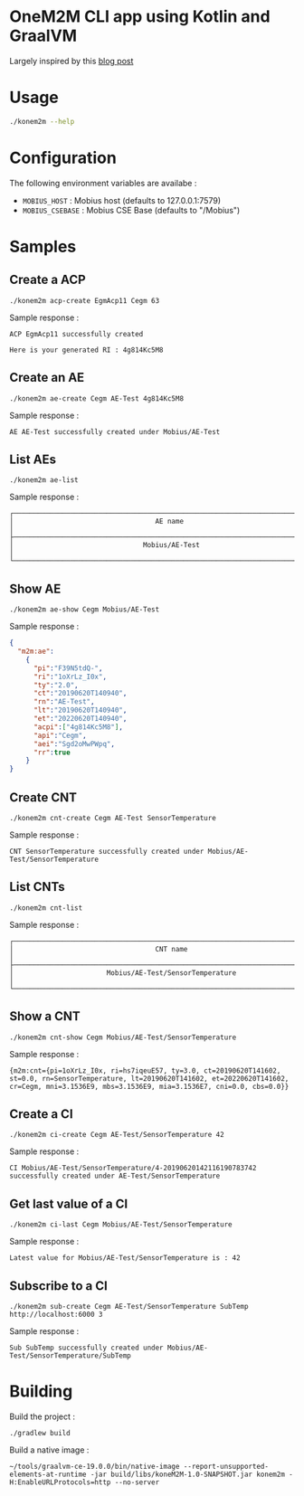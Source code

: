 # OneM2M CLI app using Kotlin and GraalVM

Largely inspired by this [blog post](https://dev.to/viniciusccarvalho/building-a-native-cli-with-kotlin-and-graalvm-55ee)

# Usage

```bash
./konem2m --help
```

# Configuration

The following environment variables are availabe :

* `MOBIUS_HOST` : Mobius host (defaults to 127.0.0.1:7579)
* `MOBIUS_CSEBASE` : Mobius CSE Base (defaults to "/Mobius")

# Samples

## Create a ACP

```
./konem2m acp-create EgmAcp11 Cegm 63
```

Sample response :

```
ACP EgmAcp11 successfully created

Here is your generated RI : 4g814Kc5M8
```

## Create an AE

```
./konem2m ae-create Cegm AE-Test 4g814Kc5M8
```

Sample response :

```
AE AE-Test successfully created under Mobius/AE-Test
```

## List AEs

```
./konem2m ae-list
```

Sample response :

```
┌──────────────────────────────────────────────────────────────────────────────┐
│                                   AE name                                    │
├──────────────────────────────────────────────────────────────────────────────┤
│                                Mobius/AE-Test                                │
└──────────────────────────────────────────────────────────────────────────────┘
```

## Show AE

```
./konem2m ae-show Cegm Mobius/AE-Test
```

Sample response :

```json
{
  "m2m:ae":
    {
      "pi":"F39N5tdQ-", 
      "ri":"1oXrLz_I0x", 
      "ty":"2.0", 
      "ct":"20190620T140940", 
      "rn":"AE-Test", 
      "lt":"20190620T140940", 
      "et":"20220620T140940", 
      "acpi":["4g814Kc5M8"], 
      "api":"Cegm", 
      "aei":"Sgd2oMwPWpq", 
      "rr":true
    }
}
```

## Create CNT

```
./konem2m cnt-create Cegm AE-Test SensorTemperature
```

Sample response :

```
CNT SensorTemperature successfully created under Mobius/AE-Test/SensorTemperature
```

## List CNTs

```
./konem2m cnt-list
```

Sample response :

```
┌──────────────────────────────────────────────────────────────────────────────┐
│                                   CNT name                                   │
├──────────────────────────────────────────────────────────────────────────────┤
│                       Mobius/AE-Test/SensorTemperature                       │
└──────────────────────────────────────────────────────────────────────────────┘
```

## Show a CNT

```
./konem2m cnt-show Cegm Mobius/AE-Test/SensorTemperature
```

Sample response :

```text
{m2m:cnt={pi=1oXrLz_I0x, ri=hs7iqeuE57, ty=3.0, ct=20190620T141602, st=0.0, rn=SensorTemperature, lt=20190620T141602, et=20220620T141602, cr=Cegm, mni=3.1536E9, mbs=3.1536E9, mia=3.1536E7, cni=0.0, cbs=0.0}}
```

## Create a CI

```
./konem2m ci-create Cegm AE-Test/SensorTemperature 42
```

Sample response :

```text
CI Mobius/AE-Test/SensorTemperature/4-20190620142116190783742 successfully created under AE-Test/SensorTemperature
```

## Get last value of a CI

```
./konem2m ci-last Cegm Mobius/AE-Test/SensorTemperature
```

Sample response :

```
Latest value for Mobius/AE-Test/SensorTemperature is : 42
```

## Subscribe to a CI

```
./konem2m sub-create Cegm AE-Test/SensorTemperature SubTemp http://localhost:6000 3
```

Sample response :

```
Sub SubTemp successfully created under Mobius/AE-Test/SensorTemperature/SubTemp
```

# Building

Build the project :

```
./gradlew build
```

Build a native image :

```
~/tools/graalvm-ce-19.0.0/bin/native-image --report-unsupported-elements-at-runtime -jar build/libs/koneM2M-1.0-SNAPSHOT.jar konem2m -H:EnableURLProtocols=http --no-server
```
